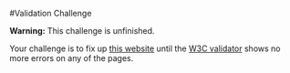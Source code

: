 #Validation Challenge

**Warning:** This challenge is unfinished.

Your challenge is to fix up [this website](http://christensenacademy.org/modules/html-basics/challenges/validation-challenge.zip) until the [W3C validator](http://validator.w3.org/) shows no more errors on any of the pages.
